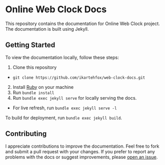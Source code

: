 # Online Web Clock Docs
This repository contains the documentation for Online Web Clock project. The documentation is built using Jekyll.

## Getting Started
To view the documentation locally, follow these steps:

1. Clone this repository
  - `git clone https://github.com/ikartehfox/web-clock-docs.git`
2. Install [Ruby](https://rubyinstaller.org/downloads) on your machine
3. Run `bundle install`
4. Run `bundle exec jekyll serve` for locally serving the docs.
  - For live refresh, run `bundle exec jekyll serve -l`

To build for deployment, run `bundle exec jekyll build`.

## Contributing
I appreciate contributions to improve the documentation. Feel free to fork and submit a pull request with your changes. If you prefer to report any problems with the docs or suggest improvements, please [open an issue](https://github.com/ikartehfox/web-clock-docs/issues).
